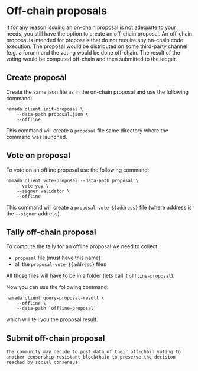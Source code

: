 # Off-chain proposals

If for any reason issuing an on-chain proposal is not adequate to your needs, you still have the option to create an off-chain proposal. An off-chain proposal is intended for proposals that do not require any on-chain code execution. The proposal would be distributed on some third-party channel (e.g. a forum) and the voting would be done off-chain. The result of the voting would be computed off-chain and then submitted to the ledger.

## Create proposal

Create the same json file as in the on-chain proposal and use the following command:

```shell
namada client init-proposal \
    --data-path proposal.json \
    --offline
```

This command will create a `proposal` file same directory where the command was launched.

## Vote on proposal

To vote on an offline proposal use the following command:

```shell
namada client vote-proposal --data-path proposal \
    --vote yay \
    --signer validator \
    --offline
```

This command will create a `proposal-vote-${address}` file (where address is the `--signer` address).

## Tally off-chain proposal

To compute the tally for an offline proposal we need to collect

- `proposal` file (must have this name)
- all the `proposal-vote-${address}` files

All those files will have to be in a folder (lets call it `offline-proposal`).

Now you can use the following command:

```shell
namada client query-proposal-result \
    --offline \
    --data-path `offline-proposal`
```

which will tell you the proposal result.

## Submit off-chain proposal
```admonish note
The community may decide to post data of their off-chain voting to another censorship resistant blockchain to preserve the decision reached by social consensus.
```
